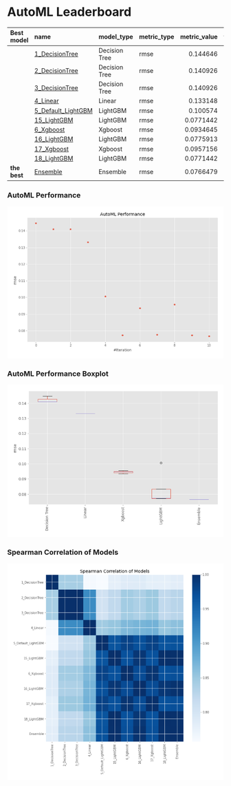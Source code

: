 # AutoML Leaderboard

| Best model   | name                                               | model_type    | metric_type   |   metric_value |   train_time |
|:-------------|:---------------------------------------------------|:--------------|:--------------|---------------:|-------------:|
|              | [1_DecisionTree](1_DecisionTree/README.md)         | Decision Tree | rmse          |      0.144646  |         0.39 |
|              | [2_DecisionTree](2_DecisionTree/README.md)         | Decision Tree | rmse          |      0.140926  |         0.42 |
|              | [3_DecisionTree](3_DecisionTree/README.md)         | Decision Tree | rmse          |      0.140926  |         0.41 |
|              | [4_Linear](4_Linear/README.md)                     | Linear        | rmse          |      0.133148  |         0.43 |
|              | [5_Default_LightGBM](5_Default_LightGBM/README.md) | LightGBM      | rmse          |      0.100574  |         0.85 |
|              | [15_LightGBM](15_LightGBM/README.md)               | LightGBM      | rmse          |      0.0771442 |         2.48 |
|              | [6_Xgboost](6_Xgboost/README.md)                   | Xgboost       | rmse          |      0.0934645 |         0.84 |
|              | [16_LightGBM](16_LightGBM/README.md)               | LightGBM      | rmse          |      0.0775913 |         0.58 |
|              | [17_Xgboost](17_Xgboost/README.md)                 | Xgboost       | rmse          |      0.0957156 |         0.71 |
|              | [18_LightGBM](18_LightGBM/README.md)               | LightGBM      | rmse          |      0.0771442 |         0.64 |
| **the best** | [Ensemble](Ensemble/README.md)                     | Ensemble      | rmse          |      0.0766479 |         0.25 |

### AutoML Performance
![AutoML Performance](ldb_performance.png)

### AutoML Performance Boxplot
![AutoML Performance Boxplot](ldb_performance_boxplot.png)

### Spearman Correlation of Models
![models spearman correlation](correlation_heatmap.png)

